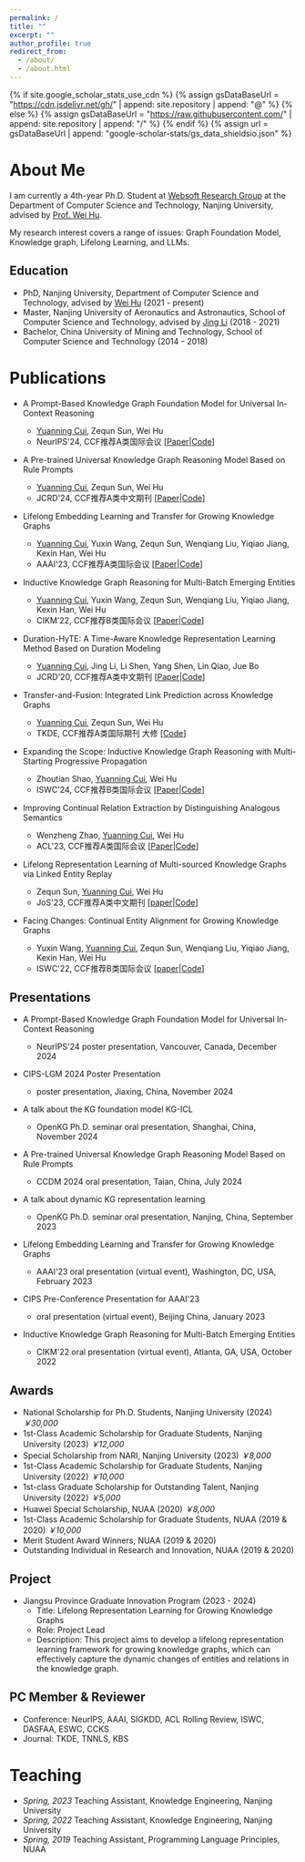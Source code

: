 ```yaml
---
permalink: /
title: ""
excerpt: ""
author_profile: true
redirect_from: 
  - /about/
  - /about.html
---
```


{% if site.google_scholar_stats_use_cdn %}
{% assign gsDataBaseUrl = "https://cdn.jsdelivr.net/gh/" | append: site.repository | append: "@" %}
{% else %}
{% assign gsDataBaseUrl = "https://raw.githubusercontent.com/" | append: site.repository | append: "/" %}
{% endif %}
{% assign url = gsDataBaseUrl | append: "google-scholar-stats/gs_data_shieldsio.json" %}

<span class='anchor' id='about-me'></span>

# About Me
I am currently a 4th-year Ph.D. Student at [Websoft Research Group](http://ws.nju.edu.cn/wiki/Wiki.jsp?page=Websoft) at the Department of Computer Science and Technology, 
Nanjing University, advised by [Prof. Wei Hu](http://ws.nju.edu.cn/~whu).

My research interest covers a range of issues: Graph Foundation Model, Knowledge graph, Lifelong Learning, and LLMs. 

## Education
- PhD, Nanjing University, Department of Computer Science and Technology, advised by [Wei Hu](http://ws.nju.edu.cn/~whu) (2021 - present)
- Master, Nanjing University of Aeronautics and Astronautics, School of Computer Science and Technology, advised by [Jing Li](https://faculty.nuaa.edu.cn/lj12/zh_CN/index.htm) (2018 - 2021)
- Bachelor, China University of Mining and Technology, School of Computer Science and Technology (2014 - 2018)


[comment]: <> (# Recent News)

[comment]: <> (- [*2024.11*] Invited by OpenKG to give a [talk]&#40;https://github.com/nju-websoft/KG-ICL/blob/main/OpenKG-Slides-11.21.pdf&#41; on KG-ICL!)

[comment]: <> (- [*2024.11*] Invited by [LMG 2024]&#40;http://lmg.cipsc.org.cn/conference/cips-lmg2024/index.html&#41; to show our [poster]&#40;https://github.com/nju-websoft/KG-ICL/blob/main/poster.pdf&#41; about KG-ICL!)

[comment]: <> (- [*2024.11*] I am awarded the National Scholarship &#40;for Ph.D. students, ¥30,000&#41; at Nanjing University!)

[comment]: <> (- [*2024.09*] One first-author paper accepted to NeurIPS'2024!)

[comment]: <> (- [*2024.07*] Invited by [CCDM 2024]&#40;https://ccf.org.cn/CCDM2024/general_3024&#41; to give a talk on RulePrem.)

[comment]: <> (- [*2024.06*] One second-author paper accepted to ISWC'2024!)

[comment]: <> (- [*2024.05*] One first-author paper accepted to JCRD'2024!)

[comment]: <> (- [*2024.05*] One research project &#40;led by me&#41; under the Jiangsu Province Graduate Innovation Program, successfully concluded!)

# Publications
- A Prompt-Based Knowledge Graph Foundation Model for Universal In-Context Reasoning 
  - <u>Yuanning Cui</u>, Zequn Sun, Wei Hu
  - NeurIPS'24, CCF推荐A类国际会议 \[[Paper](http://arxiv.org/abs/2410.12288)\|[Code](https://github.com/nju-websoft/KG-ICL)\]

- A Pre-trained Universal Knowledge Graph Reasoning Model Based on Rule Prompts
  - <u>Yuanning Cui</u>, Zequn Sun, Wei Hu 
  - JCRD'24, CCF推荐A类中文期刊 \[[Paper](https://kns.cnki.net/kcms2/article/abstract?v=Dm4VI7mKrXM7LHO7XuR5Ah1spGUmXEYVjzxlukLRdzjDjjtsVlP874zQ4fWBzBskh7KSAIM4x4wp5d3rYYrZNNZn04-R1dXZ8s1HxHrepbHqk2hpllLo1B6ca57ZBpnKmPVjANx6qVXMqXQycCrajoJ09aTWDb5ZN6UaXGuPOiC6WJAO7_JHKXwlj2C2SG1z&uniplatform=NZKPT&language=CHS)\|[Code](#)\]

- Lifelong Embedding Learning and Transfer for Growing Knowledge Graphs 
  - <u>Yuanning Cui</u>, Yuxin Wang, Zequn Sun, Wenqiang Liu, Yiqiao Jiang, Kexin Han, Wei Hu  
  - AAAI'23, CCF推荐A类国际会议 \[[Paper](https://ojs.aaai.org/index.php/AAAI/article/view/25539/25311)\|[Code](https://github.com/nju-websoft/LKGE)\]

- Inductive Knowledge Graph Reasoning for Multi-Batch Emerging Entities 
  - <u>Yuanning Cui</u>, Yuxin Wang, Zequn Sun, Wenqiang Liu, Yiqiao Jiang, Kexin Han, Wei Hu 
  - CIKM'22, CCF推荐B类国际会议 \[[Paper](https://arxiv.org/pdf/2208.10378)\|[Code](https://github.com/nju-websoft/MBE)\]

- Duration-HyTE: A Time-Aware Knowledge Representation Learning Method Based on Duration Modeling
  - <u>Yuanning Cui</u>, Jing Li, Li Shen, Yang Shen, Lin Qiao, Jue Bo
  - JCRD'20, CCF推荐A类中文期刊 \[[Paper](https://kns.cnki.net/kcms2/article/abstract?v=iAN2XHIMbKv9vGU554HyrEtVJcU5_YanS7VkxsgoI5O3ICEpPdsZsnBsZwd_ppH_Fo4uZv2sgGz4J1jcwPfUlqsb_iwt2quuKzaLT39NPaO6sDV6mwGh9Z_Zs5yj_OPjngJDE-F8mksSLxl98nxgTznUyxHut420VQhHQJUsXpD-B2u5yZC-r81E9tSborFn&uniplatform=NZKPT&language=CHS)\|[Code](#)\]

- Transfer-and-Fusion: Integrated Link Prediction across Knowledge Graphs
  - <u>Yuanning Cui</u>, Zequn Sun, Wei Hu 
  - TKDE, CCF推荐A类国际期刊 大修 \[[Code](https://github.com/yncui-nju/CLP)\] 

- Expanding the Scope: Inductive Knowledge Graph Reasoning with Multi-Starting Progressive Propagation  
  - Zhoutian Shao, <u>Yuanning Cui</u>, Wei Hu   
  - ISWC'24, CCF推荐B类国际会议 \[[Paper](https://arxiv.org/pdf/2407.10430)\|[Code](https://github.com/nju-websoft/MStar)\] 

- Improving Continual Relation Extraction by Distinguishing Analogous Semantics  
  - Wenzheng Zhao, <u>Yuanning Cui</u>, Wei Hu 
  - ACL'23, CCF推荐A类国际会议 \[[Paper](https://arxiv.org/pdf/2305.06620)\|[Code](https://github.com/nju-websoft/CEAR)\] 

- Lifelong Representation Learning of Multi-sourced Knowledge Graphs via Linked Entity Replay  
  - Zequn Sun, <u>Yuanning Cui</u>, Wei Hu  
  - JoS'23, CCF推荐A类中文期刊 \[[paper](https://www.jos.org.cn/josen/article/pdf/6887)\|[Code](https://github.com/nju-websoft/LifeKE)\] 

- Facing Changes: Continual Entity Alignment for Growing Knowledge Graphs  
  - Yuxin Wang, <u>Yuanning Cui</u>, Zequn Sun, Wenqiang Liu, Yiqiao Jiang, Kexin Han, Wei Hu  
  - ISWC'22, CCF推荐B类国际会议 \[[paper](https://arxiv.org/pdf/2207.11436)\|[Code](https://github.com/nju-websoft/ContEA)\] 

## Presentations

- A Prompt-Based Knowledge Graph Foundation Model for Universal In-Context Reasoning 
  - NeurIPS'24 poster presentation, Vancouver, Canada, December 2024

- CIPS-LGM 2024 Poster Presentation 
  - poster presentation, Jiaxing, China, November 2024

- A talk about the KG foundation model KG-ICL
  - OpenKG Ph.D. seminar oral presentation, Shanghai, China, November 2024

- A Pre-trained Universal Knowledge Graph Reasoning Model Based on Rule Prompts
  - CCDM 2024 oral presentation, Taian, China, July 2024

- A talk about dynamic KG representation learning  
  - OpenKG Ph.D. seminar oral presentation, Nanjing, China, September 2023

- Lifelong Embedding Learning and Transfer for Growing Knowledge Graphs
    - AAAI'23 oral presentation (virtual event), Washington, DC, USA, February 2023

- CIPS Pre-Conference Presentation for AAAI'23
  - oral presentation (virtual event), Beijing China, January 2023

- Inductive Knowledge Graph Reasoning for Multi-Batch Emerging Entities
  - CIKM'22 oral presentation (virtual event), Atlanta, GA, USA, October 2022

## Awards
- National Scholarship for Ph.D. Students, Nanjing University (2024) *￥30,000*
- 1st-Class Academic Scholarship for Graduate Students, Nanjing University (2023) *￥12,000*
- Special Scholarship from NARI, Nanjing University (2023) *￥8,000*
- 1st-Class Academic Scholarship for Graduate Students, Nanjing University (2022) *￥10,000*
- 1st-class Graduate Scholarship for Outstanding Talent, Nanjing University (2022) *￥5,000*
- Huawei Special Scholarship, NUAA (2020) *￥8,000*
- 1st-Class Academic Scholarship for Graduate Students, NUAA (2019 & 2020) *￥10,000*
- Merit Student Award Winners, NUAA (2019 & 2020)
- Outstanding Individual in Research and Innovation, NUAA (2019 & 2020)

[comment]: <> (- 1st-Class Academic Scholarship for Graduate Students, NUAA &#40;2019&#41; *￥10,000*)


## Project
- Jiangsu Province Graduate Innovation Program (2023 - 2024)
  - Title: Lifelong Representation Learning for Growing Knowledge Graphs
  - Role: Project Lead
  - Description: This project aims to develop a lifelong representation learning framework for growing knowledge graphs, which can effectively capture the dynamic changes of entities and relations in the knowledge graph.

## PC Member & Reviewer

- Conference: NeurIPS, AAAI, SIGKDD, ACL Rolling Review, ISWC, DASFAA, ESWC, CCKS
- Journal: TKDE, TNNLS, KBS
  
# Teaching
- *Spring, 2023* Teaching Assistant, Knowledge Engineering, Nanjing University
- *Spring, 2022* Teaching Assistant, Knowledge Engineering, Nanjing University
- *Spring, 2019* Teaching Assistant, Programming Language Principles, NUAA




